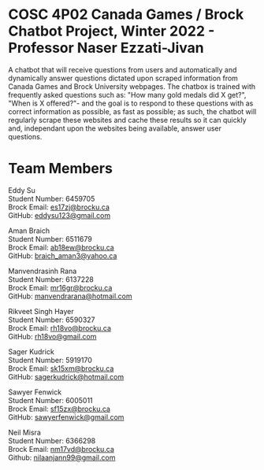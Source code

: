 
# COSC 4P02 Canada Games / Brock Chatbot Project, Winter 2022 - Professor Naser Ezzati-Jivan

A chatbot that will receive questions from users and automatically and dynamically answer questions dictated upon scraped information from Canada Games and Brock University webpages. The chatbox is trained with frequently asked questions such as: "How many gold medals did X get?", "When is X offered?"- and the goal is to respond to these questions with as correct information as possible, as fast as possible; as such, the chatbot will regularly scrape these websites and cache these results so it can quickly and, independant upon the websites being available, answer user questions. 

# Team Members

Eddy Su\
Student Number: 6459705\
Brock Email: es17zj@brocku.ca\
GitHub: eddysu123@gmail.com

Aman Braich\
Student Number: 6511679\
Brock Email: ab18ew@brocku.ca\
GitHub: braich_aman3@yahoo.ca

Manvendrasinh Rana\
Student Number: 6137228\
Brock Email: mr16gr@brocku.ca\
GitHub: manvendrarana@hotmail.com

Rikveet Singh Hayer\
Student Number: 6590327\
Brock Email: rh18vo@brocku.ca\
GitHub: rh18vo@gmail.com

Sager Kudrick\
Student Number: 5919170\
Brock Email: sk15xm@brocku.ca\
GitHub: sagerkudrick@hotmail.com

Sawyer Fenwick\
Student Number: 6005011\
Brock Email: sf15zx@brocku.ca\
GitHub: sawyerfenwick@gmail.com

Neil Misra\
Student Number: 6366298\
Brock Email: nm17vd@brocku.ca\
Github: nilaanjann99@gmail.com

